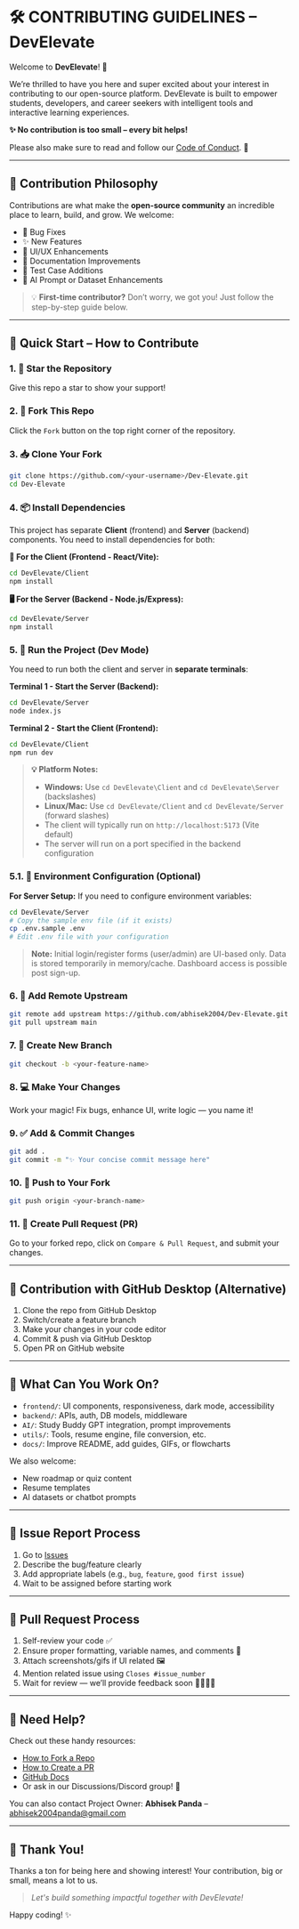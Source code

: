 # 🛠️ CONTRIBUTING GUIDELINES – DevElevate

Welcome to **DevElevate**! 🚀

We’re thrilled to have you here and super excited about your interest in contributing to our open-source platform.
DevElevate is built to empower students, developers, and career seekers with intelligent tools and interactive learning experiences.

**✨ No contribution is too small – every bit helps!**

Please also make sure to read and follow our [Code of Conduct](CODE_OF_CONDUCT.md). 💖

---

## 📌 Contribution Philosophy

Contributions are what make the **open-source community** an incredible place to learn, build, and grow. We welcome:

- 🐞 Bug Fixes
- ✨ New Features
- 🎨 UI/UX Enhancements
- 📄 Documentation Improvements
- 🧪 Test Case Additions
- 🧠 AI Prompt or Dataset Enhancements

> 💡 **First-time contributor?** Don’t worry, we got you! Just follow the step-by-step guide below.

---

## 🚀 Quick Start – How to Contribute

### 1. 🌟 Star the Repository

Give this repo a star to show your support!

### 2. 🍴 Fork This Repo

Click the `Fork` button on the top right corner of the repository.

### 3. 📥 Clone Your Fork

```bash
git clone https://github.com/<your-username>/Dev-Elevate.git
cd Dev-Elevate
```

### 4. 📦 Install Dependencies

This project has separate **Client** (frontend) and **Server** (backend) components. You need to install dependencies for both:

**📱 For the Client (Frontend - React/Vite):**
```bash
cd DevElevate/Client
npm install
```

**🖥️ For the Server (Backend - Node.js/Express):**
```bash
cd DevElevate/Server
npm install
```

### 5. 🚀 Run the Project (Dev Mode)

You need to run both the client and server in **separate terminals**:

**Terminal 1 - Start the Server (Backend):**
```bash
cd DevElevate/Server
node index.js
```

**Terminal 2 - Start the Client (Frontend):**
```bash
cd DevElevate/Client
npm run dev
```

> **💡 Platform Notes:** 
> - **Windows:** Use `cd DevElevate\Client` and `cd DevElevate\Server` (backslashes)
> - **Linux/Mac:** Use `cd DevElevate/Client` and `cd DevElevate/Server` (forward slashes)
> - The client will typically run on `http://localhost:5173` (Vite default)
> - The server will run on a port specified in the backend configuration

### 5.1. 🔧 Environment Configuration (Optional)

**For Server Setup:**
If you need to configure environment variables:
```bash
cd DevElevate/Server
# Copy the sample env file (if it exists)
cp .env.sample .env
# Edit .env file with your configuration
```

> **Note:** Initial login/register forms (user/admin) are UI-based only. Data is stored temporarily in memory/cache. Dashboard access is possible post sign-up.

### 6. 🔄 Add Remote Upstream

```bash
git remote add upstream https://github.com/abhisek2004/Dev-Elevate.git
git pull upstream main
```

### 7. 🌿 Create New Branch

```bash
git checkout -b <your-feature-name>
```

### 8. 💻 Make Your Changes

Work your magic! Fix bugs, enhance UI, write logic — you name it!

### 9. ✅ Add & Commit Changes

```bash
git add .
git commit -m "✨ Your concise commit message here"
```

### 10. 🚀 Push to Your Fork

```bash
git push origin <your-branch-name>
```

### 11. 🔁 Create Pull Request (PR)

Go to your forked repo, click on `Compare & Pull Request`, and submit your changes.

---

## 🧪 Contribution with GitHub Desktop (Alternative)

1. Clone the repo from GitHub Desktop
2. Switch/create a feature branch
3. Make your changes in your code editor
4. Commit & push via GitHub Desktop
5. Open PR on GitHub website

---

## 🧩 What Can You Work On?

- `frontend/`: UI components, responsiveness, dark mode, accessibility
- `backend/`: APIs, auth, DB models, middleware
- `AI/`: Study Buddy GPT integration, prompt improvements
- `utils/`: Tools, resume engine, file conversion, etc.
- `docs/`: Improve README, add guides, GIFs, or flowcharts

We also welcome:

- New roadmap or quiz content
- Resume templates
- AI datasets or chatbot prompts

---

## 📝 Issue Report Process

1. Go to [Issues](https://github.com/abhisek2004/Dev-Elevate/issues)
2. Describe the bug/feature clearly
3. Add appropriate labels (e.g., `bug`, `feature`, `good first issue`)
4. Wait to be assigned before starting work

---

## 🚀 Pull Request Process

1. Self-review your code ✅
2. Ensure proper formatting, variable names, and comments 💬
3. Attach screenshots/gifs if UI related 🖼️
4. Mention related issue using `Closes #issue_number`
5. Wait for review — we’ll provide feedback soon 👨‍💻👩‍💻

---

## 🧠 Need Help?

Check out these handy resources:

- [How to Fork a Repo](https://docs.github.com/en/get-started/quickstart/fork-a-repo)
- [How to Create a PR](https://opensource.com/article/19/7/create-pull-request-github)
- [GitHub Docs](https://docs.github.com/en)
- Or ask in our Discussions/Discord group! 💬

You can also contact Project Owner:
**Abhisek Panda** – [abhisek2004panda@gmail.com](mailto:abhisek2004panda@gmail.com)

---

## 💖 Thank You!

Thanks a ton for being here and showing interest! Your contribution, big or small, means a lot to us.

> _Let's build something impactful together with DevElevate!_

Happy coding! ✨
